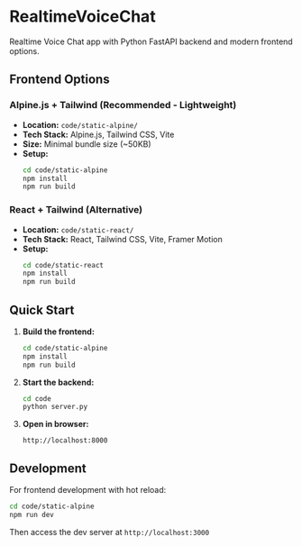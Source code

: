 # RealtimeVoiceChat

Realtime Voice Chat app with Python FastAPI backend and modern frontend options.

## Frontend Options

### Alpine.js + Tailwind (Recommended - Lightweight)
- **Location:** `code/static-alpine/`
- **Tech Stack:** Alpine.js, Tailwind CSS, Vite
- **Size:** Minimal bundle size (~50KB)
- **Setup:**
  ```bash
  cd code/static-alpine
  npm install
  npm run build
  ```

### React + Tailwind (Alternative)
- **Location:** `code/static-react/`
- **Tech Stack:** React, Tailwind CSS, Vite, Framer Motion
- **Setup:**
  ```bash
  cd code/static-react
  npm install
  npm run build
  ```

## Quick Start

1. **Build the frontend:**
   ```bash
   cd code/static-alpine
   npm install
   npm run build
   ```

2. **Start the backend:**
   ```bash
   cd code
   python server.py
   ```

3. **Open in browser:**
   ```
   http://localhost:8000
   ```

## Development

For frontend development with hot reload:
```bash
cd code/static-alpine
npm run dev
```

Then access the dev server at `http://localhost:3000`